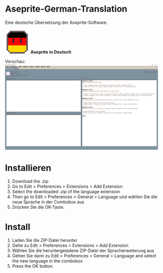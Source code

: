 # Aseprite-German-Translation
Eine deutsche Übersetzung der Aseprite-Software.

![Aseprite-German-Translation-Vorschau](https://github.com/dotheflopboy/Aseprite-German-Translation/blob/main/image/de.png)
**Aseprite in Deutsch**


Vorschau:
![Aseprite-German-Translation-Vorschau](https://github.com/dotheflopboy/Aseprite-German-Translation/blob/main/image/Vorschau.PNG)

# Installieren
1. Download the .zip
2. Go to Edit > Preferences > Extensions > Add Extension
3. Select the downloaded .zip of the language extension
4. Then go to Edit > Preferences > General > Language und wählen Sie die neue Sprache in der Combobox aus
5. Drücken Sie die OK-Taste.


# Install
1. Laden Sie die ZIP-Datei herunter
2. Gehe zu Edit > Preferences > Extensions > Add Extension
3. Wählen Sie die heruntergeladene ZIP-Datei der Spracherweiterung aus
4. Gehen Sie dann zu Edit > Preferences > General > Language and select the new language in the combobox
5. Press the OK button.
